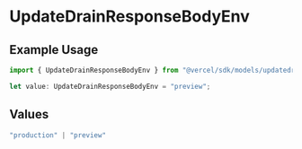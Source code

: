 # UpdateDrainResponseBodyEnv

## Example Usage

```typescript
import { UpdateDrainResponseBodyEnv } from "@vercel/sdk/models/updatedrainop.js";

let value: UpdateDrainResponseBodyEnv = "preview";
```

## Values

```typescript
"production" | "preview"
```